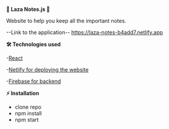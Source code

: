 <b>📝 Laza Notes.js 📝 </b>

Website to help you keep all the important notes.

--Link to the application--
https://laza-notes-b4add7.netlify.app


<b>🛠️ Technologies used</b>

 -<a href="https://react.dev/">React</a>
  
-<a href ="https://app.netlify.com/">Netlify for deploying the website</a>  

-<a href ="https://firebase.google.com">Firebase for backend</a>


<b>⚡ Installation  </b>

  - clone repo   
  - npm install
  - npm start

